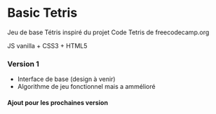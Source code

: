 # Basic Tetris


Jeu de base Tétris inspiré du projet Code Tetris de freecodecamp.org

JS vanilla + CSS3 + HTML5

### Version 1
- Interface de base  (design à venir)
- Algorithme de jeu fonctionnel mais a ammélioré



#### Ajout pour les prochaines version
